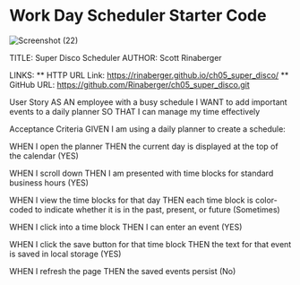# Work Day Scheduler Starter Code
![Screenshot (22)](https://user-images.githubusercontent.com/108424256/185259960-c20ce1dc-6c93-43ae-8e74-f77152cf328f.png)

TITLE: Super Disco Scheduler
AUTHOR: Scott Rinaberger

LINKS:
    ** HTTP URL Link: https://rinaberger.github.io/ch05_super_disco/
    ** GitHub URL: https://github.com/Rinaberger/ch05_super_disco.git

User Story
AS AN employee with a busy schedule
 I WANT to add important events to a daily planner
 SO THAT I can manage my time effectively

Acceptance Criteria
GIVEN I am using a daily planner to create a schedule:

WHEN I open the planner
    THEN the current day is displayed at the top of the calendar (YES)

WHEN I scroll down
    THEN I am presented with time blocks for standard business hours (YES)

WHEN I view the time blocks for that day
    THEN each time block is color-coded to indicate whether it is in the past, present, or future (Sometimes)

WHEN I click into a time block
    THEN I can enter an event (YES)

WHEN I click the save button for that time block
    THEN the text for that event is saved in local storage (YES)

WHEN I refresh the page
    THEN the saved events persist (No)
